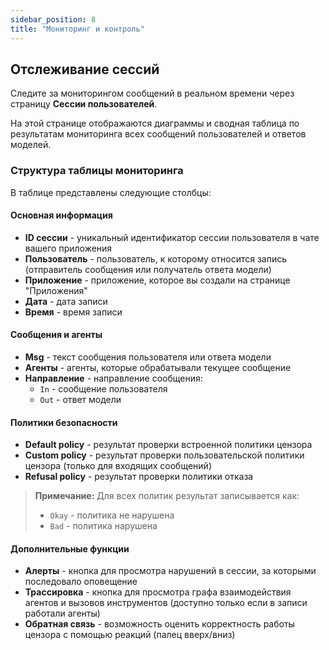 ```yaml
---
sidebar_position: 8
title: "Мониторинг и контроль"
---
```


## Отслеживание сессий

Следите за мониторингом сообщений в реальном времени через страницу **Сессии пользователей**.

На этой странице отображаются диаграммы и сводная таблица по результатам мониторинга всех сообщений пользователей и ответов моделей.

### Структура таблицы мониторинга

В таблице представлены следующие столбцы:

#### Основная информация
- **ID сессии** - уникальный идентификатор сессии пользователя в чате вашего приложения
- **Пользователь** - пользователь, к которому относится запись (отправитель сообщения или получатель ответа модели)
- **Приложение** - приложение, которое вы создали на странице "Приложения"
- **Дата** - дата записи
- **Время** - время записи

#### Сообщения и агенты
- **Msg** - текст сообщения пользователя или ответа модели
- **Агенты** - агенты, которые обрабатывали текущее сообщение
- **Направление** - направление сообщения:
  - `In` - сообщение пользователя
  - `Out` - ответ модели

#### Политики безопасности
- **Default policy** - результат проверки встроенной политики цензора
- **Custom policy** - результат проверки пользовательской политики цензора (только для входящих сообщений)
- **Refusal policy** - результат проверки политики отказа

> **Примечание:** Для всех политик результат записывается как:
> - `Okay` - политика не нарушена
> - `Bad` - политика нарушена

#### Дополнительные функции
- **Алерты** - кнопка для просмотра нарушений в сессии, за которыми последовало оповещение
- **Трассировка** - кнопка для просмотра графа взаимодействия агентов и вызовов инструментов (доступно только если в записи работали агенты)
- **Обратная связь** - возможность оценить корректность работы цензора с помощью реакций (палец вверх/вниз)